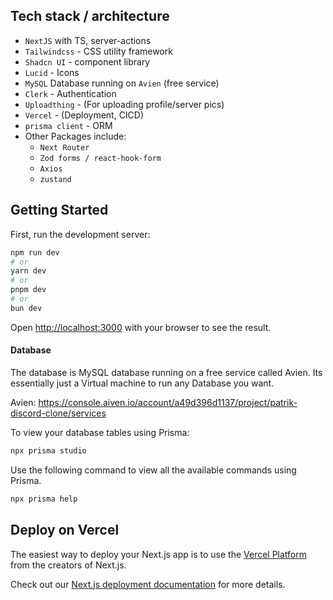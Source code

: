 
## Tech stack / architecture
- `NextJS` with TS, server-actions
- `Tailwindcss` - CSS utility framework
- `Shadcn UI` - component library
- `Lucid` - Icons
- `MySQL` Database running on `Avien` (free service)
- `Clerk` - Authentication
- `Uploadthing` - (For uploading profile/server pics)
- `Vercel` - (Deployment, CICD)
- `prisma client` - ORM
- Other Packages include:
    -  `Next Router`
    -  `Zod forms / react-hook-form`
    - `Axios`
    - `zustand`

## Getting Started

First, run the development server:

```bash
npm run dev
# or
yarn dev
# or
pnpm dev
# or
bun dev
```

Open [http://localhost:3000](http://localhost:3000) with your browser to see the result.

#### Database

The database is MySQL database running on a free service called Avien. Its essentially just a Virtual machine to run any Database you want. 

Avien: https://console.aiven.io/account/a49d396d1137/project/patrik-discord-clone/services

To view your database tables using Prisma:

```bash
npx prisma studio 
```

Use the following command to view all the available commands using Prisma.
```bash 
npx prisma help
```




## Deploy on Vercel

The easiest way to deploy your Next.js app is to use the [Vercel Platform](https://vercel.com/new?utm_medium=default-template&filter=next.js&utm_source=create-next-app&utm_campaign=create-next-app-readme) from the creators of Next.js.

Check out our [Next.js deployment documentation](https://nextjs.org/docs/deployment) for more details.
